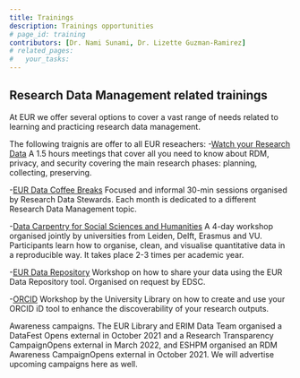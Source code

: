 ```yaml
---
title: Trainings
description: Trainings opportunities
# page_id: training
contributors: [Dr. Nami Sunami, Dr. Lizette Guzman-Ramirez]
# related_pages:
#   your_tasks:
---
```


## Research Data Management related trainings 

At EUR we offer several options to cover a vast range of needs related to learning and practicing research data management. 

The following traignis are offer to all EUR reseachers: 
-[Watch your Research Data](https://www.eur.nl/en/research/research-services/research-data-management/watch-your-research-data)
A 1.5 hours meetings that cover all you need to know about RDM, privacy, and security covering the main research phases: planning, collecting, preserving. 

-[EUR Data Coffee Breaks](https://eur-nl.github.io/data-coffee-breaks/) 
Focused and informal 30-min sessions organised by Research Data Stewards. 
Each month is dedicated to a different Research Data Management topic.

-[Data Carpentry for Social Sciences and Humanities](https://eur-nl.github.io/2022-02-21-lde-online/) 
A 4-day workshop organised jointly by universities from Leiden, Delft, Erasmus and VU. 
Participants learn how to organise, clean, and visualise quantitative data in a reproducible way. It takes place 2-3 times per academic year. 

-[EUR Data Repository](https://my.eur.nl/en/eur-employee/eur-data-repository)
Workshop on how to share your data using the EUR Data Repository tool. Organised on request by EDSC.

-[ORCID](https://my.eur.nl/en/eur-employee/library-orcid-support)
Workshop by the University Library on how to create and use your ORCID iD tool to enhance the discoverability of your research outputs.

Awareness campaigns. The EUR Library and ERIM Data Team organised a DataFest
Opens external in October 2021 and a Research Transparency CampaignOpens external in March 2022, and ESHPM organised an RDM Awareness CampaignOpens external in October 2021. We will advertise upcoming campaigns here as well. 
